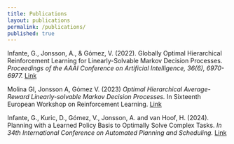 ```yaml
---
title: Publications
layout: publications
permalink: /publications/
published: true
---
```


Infante, G., Jonsson, A., & Gómez, V. (2022). Globally Optimal Hierarchical Reinforcement Learning for Linearly-Solvable Markov Decision Processes. *Proceedings of the AAAI Conference on Artificial Intelligence, 36(6), 6970-6977.* [Link](https://doi.org/10.1609/aaai.v36i6.20655)

Molina GI, Jonsson A, Gómez V. (2023) *Optimal Hierarchical Average-Reward Linearly-solvable Markov Decision Processes.* In Sixteenth European Workshop on Reinforcement Learning. [Link](https://drive.google.com/file/d/1-VDzH8iAUr4DUSiwBIbuj-Rblp7X6pzx/view)

Infante, G., Kuric, D., Gómez, V., Jonsson, A. and van Hoof, H. (2024). Planning with a Learned Policy Basis to Optimally Solve Complex Tasks. *In 34th International Conference on Automated Planning and Scheduling.* [Link](https://arxiv.org/pdf/2403.15301)



